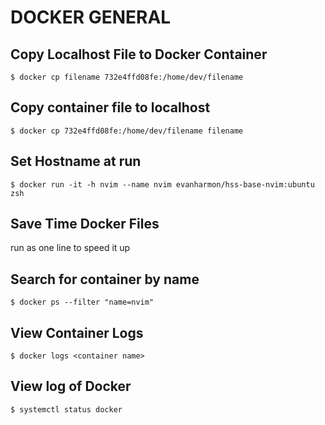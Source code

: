 # DOCKER GENERAL

## Copy Localhost File to Docker Container
```console
$ docker cp filename 732e4ffd08fe:/home/dev/filename
```

## Copy container file to localhost
```console
$ docker cp 732e4ffd08fe:/home/dev/filename filename
```

## Set Hostname at run
```console
$ docker run -it -h nvim --name nvim evanharmon/hss-base-nvim:ubuntu zsh
```

## Save Time Docker Files
run as one line to speed it up

## Search for container by name
```console
$ docker ps --filter "name=nvim"
```

## View Container Logs
```console
$ docker logs <container name>
```

## View log of Docker
```console
$ systemctl status docker
```
